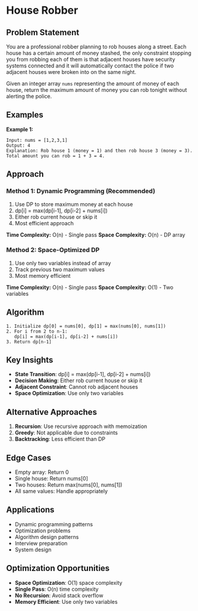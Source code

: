 # House Robber

## Problem Statement

You are a professional robber planning to rob houses along a street. Each house has a certain amount of money stashed, the only constraint stopping you from robbing each of them is that adjacent houses have security systems connected and it will automatically contact the police if two adjacent houses were broken into on the same night.

Given an integer array `nums` representing the amount of money of each house, return the maximum amount of money you can rob tonight without alerting the police.

## Examples

**Example 1:**
```
Input: nums = [1,2,3,1]
Output: 4
Explanation: Rob house 1 (money = 1) and then rob house 3 (money = 3).
Total amount you can rob = 1 + 3 = 4.
```

## Approach

### Method 1: Dynamic Programming (Recommended)
1. Use DP to store maximum money at each house
2. dp[i] = max(dp[i-1], dp[i-2] + nums[i])
3. Either rob current house or skip it
4. Most efficient approach

**Time Complexity:** O(n) - Single pass
**Space Complexity:** O(n) - DP array

### Method 2: Space-Optimized DP
1. Use only two variables instead of array
2. Track previous two maximum values
3. Most memory efficient

**Time Complexity:** O(n) - Single pass
**Space Complexity:** O(1) - Two variables

## Algorithm

```
1. Initialize dp[0] = nums[0], dp[1] = max(nums[0], nums[1])
2. For i from 2 to n-1:
   dp[i] = max(dp[i-1], dp[i-2] + nums[i])
3. Return dp[n-1]
```

## Key Insights

- **State Transition**: dp[i] = max(dp[i-1], dp[i-2] + nums[i])
- **Decision Making**: Either rob current house or skip it
- **Adjacent Constraint**: Cannot rob adjacent houses
- **Space Optimization**: Use only two variables

## Alternative Approaches

1. **Recursion**: Use recursive approach with memoization
2. **Greedy**: Not applicable due to constraints
3. **Backtracking**: Less efficient than DP

## Edge Cases

- Empty array: Return 0
- Single house: Return nums[0]
- Two houses: Return max(nums[0], nums[1])
- All same values: Handle appropriately

## Applications

- Dynamic programming patterns
- Optimization problems
- Algorithm design patterns
- Interview preparation
- System design

## Optimization Opportunities

- **Space Optimization**: O(1) space complexity
- **Single Pass**: O(n) time complexity
- **No Recursion**: Avoid stack overflow
- **Memory Efficient**: Use only two variables

